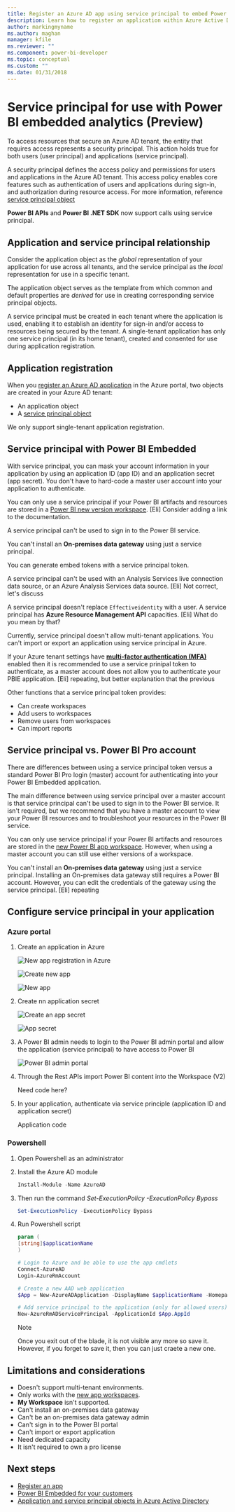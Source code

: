 ```yaml
---
title: Register an Azure AD app using service principal to embed Power BI content
description: Learn how to register an application within Azure Active Directory using service principal for use with embedding Power BI content.
author: markingmyname
ms.author: maghan
manager: kfile
ms.reviewer: ""
ms.component: power-bi-developer
ms.topic: conceptual
ms.custom: ""
ms.date: 01/31/2018
---
```


# Service principal for use with Power BI embedded analytics (Preview)

To access resources that secure an Azure AD tenant, the entity that requires access represents a security principal. This action holds true for both users (user principal) and applications (service principal).

A security principal defines the access policy and permissions for users and applications in the Azure AD tenant. This access policy enables core features such as authentication of users and applications during sign-in, and authorization during resource access. For more information, reference [service principal object](https://docs.microsoft.com/azure/active-directory/develop/app-objects-and-service-principals#service-principal-object)

**Power BI APIs** and **Power BI .NET SDK** now support calls using service principal.

## Application and service principal relationship

Consider the application object as the *global* representation of your application for use across all tenants, and the service principal as the *local* representation for use in a specific tenant.

The application object serves as the template from which common and default properties are *derived* for use in creating corresponding service principal objects.

A service principal must be created in each tenant where the application is used, enabling it to establish an identity for sign-in and/or access to resources being secured by the tenant. A single-tenant application has only one service principal (in its home tenant), created and consented for use during application registration.

## Application registration

When you [register an Azure AD application](register-app.md) in the Azure portal, two objects are created in your Azure AD tenant:

- An application object
- A [service principal object]((https://docs.microsoft.com/azure/active-directory/develop/app-objects-and-service-principals#service-principal-object))

We only support single-tenant application registration.

## Service principal with Power BI Embedded

With service principal, you can mask your account information in your application by using an application ID (app ID) and an application secret (app secret). You don't have to hard-code a master user account into your application to authenticate.

You can only use a service principal if your Power BI artifacts and resources are stored in a [Power BI new version workspace](../service-create-the-new-workspaces.md).
[Eli] Consider adding a link to the documentation.

A service principal can't be used to sign in to the Power BI service.

You can't install an **On-premises data gateway** using just a service principal.

You can generate embed tokens with a service principal token.

A service principal can't be used with an Analysis Services live connection data source, or an Azure Analysis Services data source.
[Eli] Not correct, let's discuss

A service principal doesn't replace `Effectiveidentity` with a user. A service principal has **Azure Resource Management API** capacities.
[Eli] What do you mean by that?

Currently, service principal doesn't allow multi-tenant applications. You can't import or export an application using service principal in Azure.

If your Azure tenant settings have **[multi-factor authentication (MFA)](https://docs.microsoft.com/azure/active-directory/authentication/concept-mfa-howitworks)** enabled then it is recommended to use a service prinipal token to authenticate, as a master account does not allow you to authenticate your PBIE application.
[Eli] repeating, but better explanation that the previous

Other functions that a service principal token provides:

- Can create workspaces
- Add users to workspaces
- Remove users from workspaces
- Can import reports

## Service principal vs. Power BI Pro account

There are differences between using a service principal token versus a standard Power BI Pro login (master) account for authenticating into your Power BI Embedded application.

The main difference between using service principal over a master account is that service principal can't be used to sign in to the Power BI service. It isn't required, but we recommend that you have a master account to view your Power BI resources and to troubleshoot your resources in the Power BI service.

You can only use service principal if your Power BI artifacts and resources are stored in the [new Power BI app workspace](../service-create-the-new-workspaces.md). However, when using a master account you can still use either versions of a workspace.

You can't install an **On-premises data gateway** using just a service principal. Installing an On-premises data gateway still requires a Power BI account. However, you can edit the credentials of the gateway using the service principal.
[Eli] repeating

## Configure service principal in your application

### Azure portal

1. Create an application in Azure

    ![New app registration in Azure](media/embed-service-principal/new-app-reg.png)

    ![Create new app](media/embed-service-principal/new-app-create.png)

    ![New app](media/embed-service-principal/new-app.png)

2. Create nn application secret

    ![Create an app secret](media/embed-service-principal/app-secret-create.png)

    ![App secret](media/embed-service-principal/app-secret.png)

3. A Power BI admin needs to login to the Power BI admin portal and allow the application (service principal) to have access to Power BI

    ![Power BI admin portal](media/embed-service-principal/admin-portal.png)

4. Through the Rest APIs import Power BI content into the Workspace (V2)

    Need code here?

5. In your application, authenticate via service principle (application ID and application secret)

    Application code

### Powershell

1. Open Powershell as an administrator

2. Install the Azure AD module

    ```powershell
    Install-Module -Name AzureAD
    ```
3. Then run the command *Set-ExecutionPolicy -ExecutionPolicy Bypass*

    ```powershell
    Set-ExecutionPolicy -ExecutionPolicy Bypass
    ```
4. Run Powershell script

    ```powershell
    param (
    [string]$applicationName
    )

    # Login to Azure and be able to use the app cmdlets
    Connect-AzureAD
    Login-AzureRmAccount

    # Create a new AAD web application
    $App = New-AzureADApplication -DisplayName $applicationName -Homepage "https://localhost:44322" -ReplyUrls "https://localhost:44322"

    # Add service principal to the application (only for allowed users)
    New-AzureRmADServicePrincipal -ApplicationId $App.AppId
    ```

    > [!Note]
    > Once you exit out of the blade, it is not visible any more so save it. However, if you forget to save it, then you can just craete a new one.

## Limitations and considerations

- Doesn't support multi-tenant environments.
- Only works with the [new app workspaces](../service-create-the-new-workspaces.md).
- **My Workspace** isn't supported.
- Can't install an on-premises data gateway
- Can't be an on-premises data gateway admin
- Can't sign in to the Power BI portal
- Can't import or export application
- Need dedicated capacity
- It isn't required to own a pro license

## Next steps

- [Register an app](register-app.md)
- [Power BI Embedded for your customers](embed-sample-for-customers.md)
- [Application and service principal objects in Azure Active Directory](https://docs.microsoft.com/azure/active-directory/develop/app-objects-and-service-principals)
